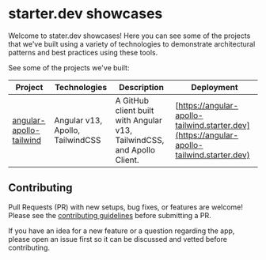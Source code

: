# starter.dev showcases

Welcome to stater.dev showcases! Here you can see some of the projects that we've built using a variety of technologies to demonstrate architectural patterns and best practices using these tools.

See some of the projects we've built:

| Project                                             | Technologies                     | Description                                                             | Deployment                                                                                 |
| --------------------------------------------------- | -------------------------------- | ----------------------------------------------------------------------- | ------------------------------------------------------------------------------------------ |
| [angular-apollo-tailwind](/angular-apollo-tailwind) | Angular v13, Apollo, TailwindCSS | A GitHub client built with Angular v13, TailwindCSS, and Apollo Client. | [https://angular-apollo-tailwind.starter.dev](https://angular-apollo-tailwind.starter.dev) |

## Contributing

Pull Requests (PR) with new setups, bug fixes, or features are welcome! Please see the [contributing guidelines](./CONTRIBUTING.md) before submitting a PR.

If you have an idea for a new feature or a question regarding the app, please open an issue first so it can be discussed and vetted before contributing.

